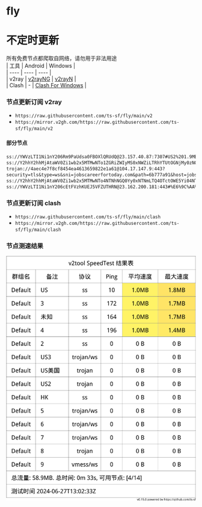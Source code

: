 # fly
# 不定时更新
所有免费节点都爬取自网络，请勿用于非法用途  
|  工具  | Android  | Windows  |  
|  ----  | ----   | ----  |  
| v2ray  | [v2rayNG](https://github.com/2dust/v2rayNG/releases) | [v2rayN](https://github.com/2dust/v2rayN/releases) |  
| Clash  | - | [Clash For Windows](https://github.com/2dust/clashN/releases) | 
  
### 节点更新订阅  v2ray
- `https://raw.githubusercontent.com/ts-sf/fly/main/v2`  
- `https://mirror.v2gh.com/https://raw.githubusercontent.com/ts-sf/fly/main/v2`  

#### 部分节点  
``` 
ss://YWVzLTI1Ni1nY206Rm9PaUdsa0FBOXlQRUdQ@23.157.40.87:7307#US2%201.9MB%2Fs
ss://Y2hhY2hhMjAtaWV0Zi1wb2x5MTMwNTo1ZGRiZWIyMS0xNWZiLTRhYTUtOGNjMy0zNGRmNjAxYzFmMDI=@46.232.123.37:50213#HK
trojan://4aec4e7f8cf8454ea4613659822e1a61@104.17.147.9:443?security=tls&type=ws&sni=jobscareerfortoday.com&path=6b777a91&host=jobscareerfortoday.com#%E6%9C%AA%E7%9F%A5
ss://Y2hhY2hhMjAtaWV0Zi1wb2x5MTMwNTo4NTNhNGQ0Yy0xNTNmLTQ4OTctOWE5Yi04NTI4YjJiZmFmYjI=@46.232.123.37:30013#HK2
ss://YWVzLTI1Ni1nY206cEtFVzhKUEJ5VFZUTHRN@23.162.200.181:443#%E6%9C%AA%E7%9F%A52%202.0MB%2Fs
```
### 节点更新订阅  clash
- `https://raw.githubusercontent.com/ts-sf/fly/main/clash`  
- `https://mirror.v2gh.com/https://raw.githubusercontent.com/ts-sf/fly/main/clash`  

### 节点测速结果
![image](traffic.png)

